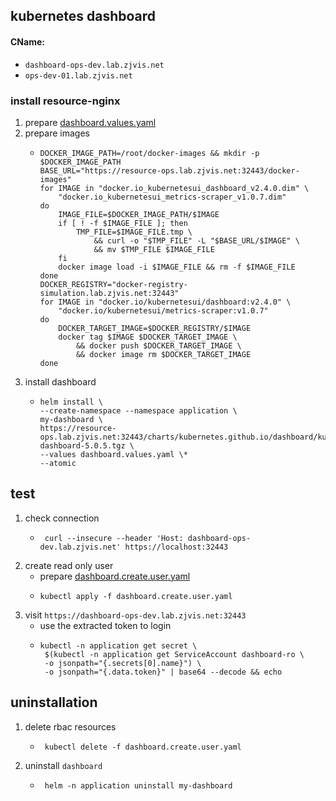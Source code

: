 ## kubernetes dashboard
#### CName:
* `dashboard-ops-dev.lab.zjvis.net`
* `ops-dev-01.lab.zjvis.net`

### install resource-nginx
1. prepare [dashboard.values.yaml](resources/dashboard.values.yaml.md)
2. prepare images
    * ```shell
      DOCKER_IMAGE_PATH=/root/docker-images && mkdir -p $DOCKER_IMAGE_PATH
      BASE_URL="https://resource-ops.lab.zjvis.net:32443/docker-images"
      for IMAGE in "docker.io_kubernetesui_dashboard_v2.4.0.dim" \
          "docker.io_kubernetesui_metrics-scraper_v1.0.7.dim" 
      do
          IMAGE_FILE=$DOCKER_IMAGE_PATH/$IMAGE
          if [ ! -f $IMAGE_FILE ]; then
              TMP_FILE=$IMAGE_FILE.tmp \
                  && curl -o "$TMP_FILE" -L "$BASE_URL/$IMAGE" \
                  && mv $TMP_FILE $IMAGE_FILE
          fi
          docker image load -i $IMAGE_FILE && rm -f $IMAGE_FILE
      done
      DOCKER_REGISTRY="docker-registry-simulation.lab.zjvis.net:32443"
      for IMAGE in "docker.io/kubernetesui/dashboard:v2.4.0" \
          "docker.io/kubernetesui/metrics-scraper:v1.0.7" 
      do
          DOCKER_TARGET_IMAGE=$DOCKER_REGISTRY/$IMAGE
          docker tag $IMAGE $DOCKER_TARGET_IMAGE \
              && docker push $DOCKER_TARGET_IMAGE \
              && docker image rm $DOCKER_TARGET_IMAGE
      done
      ```
3. install dashboard
   * ```shell
     helm install \
     --create-namespace --namespace application \
     my-dashboard \
     https://resource-ops.lab.zjvis.net:32443/charts/kubernetes.github.io/dashboard/kubernetes-dashboard-5.0.5.tgz \
     --values dashboard.values.yaml \*
     --atomic
     ```
     
## test
1. check connection
   * ```shell
      curl --insecure --header 'Host: dashboard-ops-dev.lab.zjvis.net' https://localhost:32443
     ```
2. create read only user
   * prepare [dashboard.create.user.yaml](resources/dashboard.create.user.yaml.md)
   * ```shell
     kubectl apply -f dashboard.create.user.yaml
     ``` 
3. visit `https://dashboard-ops-dev.lab.zjvis.net:32443`
   * use the extracted token to login
   * ```shell
     kubectl -n application get secret \
      $(kubectl -n application get ServiceAccount dashboard-ro \
      -o jsonpath="{.secrets[0].name}") \
      -o jsonpath="{.data.token}" | base64 --decode && echo
     ```

## uninstallation
1. delete rbac resources
   * ```shell
      kubectl delete -f dashboard.create.user.yaml
     ```
2. uninstall `dashboard`
   * ```shell
      helm -n application uninstall my-dashboard
     ``` 
